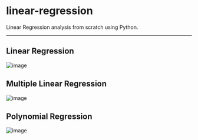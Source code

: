 # linear-regression
Linear Regression analysis from scratch using Python.

------------------------------------------------------

## Linear Regression

![image](https://github.com/zenialexandre/linear-regression/assets/84157233/5c5ce9c5-4087-4410-9e91-1d97417c8629)

## Multiple Linear Regression

![image](https://github.com/zenialexandre/linear-regression/assets/84157233/4b78a750-76f0-4254-99fd-412ac584fe0a)

## Polynomial Regression

![image](https://github.com/zenialexandre/linear-regression/assets/84157233/c57066d5-8922-40fe-8600-7f8258182098)
